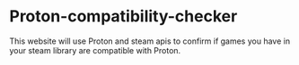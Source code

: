 # Proton-compatibility-checker
This website will use Proton and steam apis to confirm if games you have in your steam library are compatible with Proton.  
